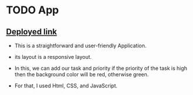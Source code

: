 # TODO App

## [Deployed link](https://todos-add-only.netlify.app/)

- This is a straightforward and user-friendly Application.

- its layout is a responsive layout.

- In this, we can add our task and priority if the priority of the task is high then the background color will be red, otherwise green.

- For that, I used Html, CSS, and JavaScript.